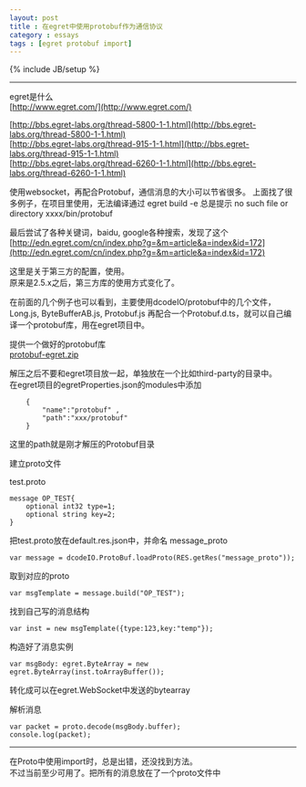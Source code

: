 ```yaml
---
layout: post
title : 在egret中使用protobuf作为通信协议
category : essays
tags : [egret protobuf import]
---
```

{% include JB/setup %}


---
egret是什么  
[http://www.egret.com/](http://www.egret.com/)

[http://bbs.egret-labs.org/thread-5800-1-1.html](http://bbs.egret-labs.org/thread-5800-1-1.html)  
[http://bbs.egret-labs.org/thread-915-1-1.html](http://bbs.egret-labs.org/thread-915-1-1.html)  
[http://bbs.egret-labs.org/thread-6260-1-1.html](http://bbs.egret-labs.org/thread-6260-1-1.html)  

使用websocket，再配合Protobuf，通信消息的大小可以节省很多。 
上面找了很多例子，在项目里使用，无法编译通过 
egret build -e 总是提示 no such file or directory xxxx/bin/protobuf  

最后尝试了各种关键词，baidu, google各种搜索，发现了这个 
[http://edn.egret.com/cn/index.php?g=&m=article&a=index&id=172](http://edn.egret.com/cn/index.php?g=&m=article&a=index&id=172)  

这里是关于第三方的配置，使用。  
原来是2.5.x之后，第三方库的使用方式变化了。 

在前面的几个例子也可以看到，主要使用dcodeIO/protobuf中的几个文件， Long.js, ByteBufferAB.js, Protobuf.js 再配合一个Protobuf.d.ts，就可以自己编译一个protobuf库，用在egret项目中。 

提供一个做好的protobuf库  
[protobuf-egret.zip](/assets/protobuf.zip)  

解压之后不要和egret项目放一起，单独放在一个比如third-party的目录中。  
在egret项目的egretProperties.json的modules中添加  

		{
			"name":"protobuf" , 
			"path":"xxx/protobuf"
		} 

这里的path就是刚才解压的Protobuf目录  

建立proto文件 

test.proto 

	message OP_TEST{
		optional int32 type=1;
		optional string key=2;
	}
	
把test.proto放在default.res.json中，并命名 message_proto 

	var message = dcodeIO.ProtoBuf.loadProto(RES.getRes("message_proto"));  

取到对应的proto  

	var msgTemplate = message.build("OP_TEST");
	
找到自己写的消息结构  

	var inst = new msgTemplate({type:123,key:"temp"});  

构造好了消息实例  

	var msgBody: egret.ByteArray = new egret.ByteArray(inst.toArrayBuffer());  

转化成可以在egret.WebSocket中发送的bytearray  

解析消息  

	var packet = proto.decode(msgBody.buffer);  
	console.log(packet);  

------  

在Proto中使用import时，总是出错，还没找到方法。  
不过当前至少可用了。把所有的消息放在了一个proto文件中
